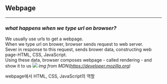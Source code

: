 ## **Webpage**
---
### *what happens when we type url on browser?*
We usually use urls to get a webpage.   
When we type url on brower, browser sends request to web server.   
Sever in response to this request, sends brower data, constructing web page-HTML, CSS, JavaScript.   
Using these data, browser composes webpage - called rendering - and show it to us 
![](https://developer.mozilla.org/en-US/docs/Learn/Server-side/First_steps/Client-Server_overview/basic_static_app_server.png)
*img from MDN(https://developer.mozilla.org)*   


webpage에서 HTML, CSS, JavaScript의 역할